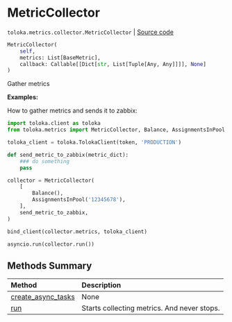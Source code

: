 # MetricCollector
`toloka.metrics.collector.MetricCollector` | [Source code](https://github.com/Toloka/toloka-kit/blob/v1.2.3/src/metrics/collector.py#L18)

```python
MetricCollector(
    self,
    metrics: List[BaseMetric],
    callback: Callable[[Dict[str, List[Tuple[Any, Any]]]], None]
)
```

Gather metrics


**Examples:**

How to gather metrics and sends it to zabbix:

```python
import toloka.client as toloka
from toloka.metrics import MetricCollector, Balance, AssignmentsInPool

toloka_client = toloka.TolokaClient(token, 'PRODUCTION')

def send_metric_to_zabbix(metric_dict):
    ### do something
    pass

collector = MetricCollector(
    [
        Balance(),
        AssignmentsInPool('12345678'),
    ],
    send_metric_to_zabbix,
)

bind_client(collector.metrics, toloka_client)

asyncio.run(collector.run())
```
## Methods Summary

| Method | Description |
| :------| :-----------|
[create_async_tasks](toloka.metrics.collector.MetricCollector.create_async_tasks.md)| None
[run](toloka.metrics.collector.MetricCollector.run.md)| Starts collecting metrics. And never stops.
